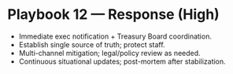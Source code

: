 # Playbook 12 — Response (High)

- Immediate exec notification + Treasury Board coordination.
- Establish single source of truth; protect staff.
- Multi-channel mitigation; legal/policy review as needed.
- Continuous situational updates; post-mortem after stabilization.
